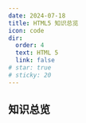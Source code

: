 ```yaml
---
date: 2024-07-18
title: HTML5 知识总览
icon: code
dir:
  order: 4
  text: HTML 5
  link: false
# star: true
# sticky: 20
---
```


<Catalog/>

## 知识总览
